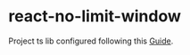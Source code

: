 # react-no-limit-window

Project ts lib configured following this [Guide](https://blog.logrocket.com/build-component-library-react-typescript/).
